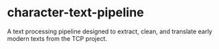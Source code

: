 # character-text-pipeline
A text processing pipeline designed to extract, clean, and translate early modern texts from the TCP project.
